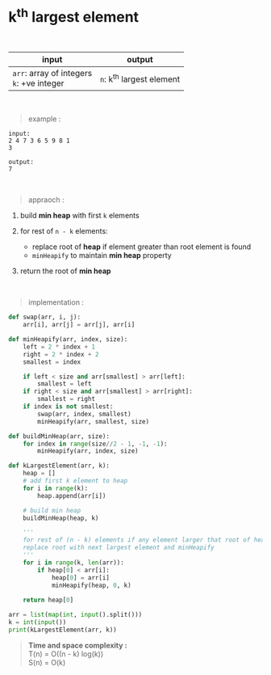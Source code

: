 # k<sup>th</sup> largest element

<br>

| input | output |
| --- | --- |
| `arr`: array of integers <br> `k`: +ve integer | `n`: k<sup>th</sup> largest element |

<br>

> example :

```
input:
2 4 7 3 6 5 9 8 1
3

output:
7
```

<br>

> appraoch :

1. build **min heap** with first `k` elements

2. for rest of `n - k` elements:
    * replace root of **heap** if element greater than root element is found
    * `minHeapify` to maintain **min heap** property

3. return the root of **min heap**

<br>

> implementation :

```python
def swap(arr, i, j):
    arr[i], arr[j] = arr[j], arr[i]

def minHeapify(arr, index, size):
    left = 2 * index + 1
    right = 2 * index + 2
    smallest = index

    if left < size and arr[smallest] > arr[left]:
        smallest = left
    if right < size and arr[smallest] > arr[right]:
        smallest = right
    if index is not smallest:
        swap(arr, index, smallest)
        minHeapify(arr, smallest, size)

def buildMinHeap(arr, size):
    for index in range(size//2 - 1, -1, -1):
        minHeapify(arr, index, size)

def kLargestElement(arr, k):
    heap = []
    # add first k element to heap
    for i in range(k):
        heap.append(arr[i])

    # build min heap
    buildMinHeap(heap, k)

    ''' 
    for rest of (n - k) elements if any element larger that root of heap is found
    replace root with next largest element and minHeapify
    '''
    for i in range(k, len(arr)):
        if heap[0] < arr[i]:
            heap[0] = arr[i]
            minHeapify(heap, 0, k)
    
    return heap[0]

arr = list(map(int, input().split()))
k = int(input())
print(kLargestElement(arr, k))
```

> **Time and space complexity :**
<br>T(n) = O((n - k) log(k))
<br>S(n) = O(k)